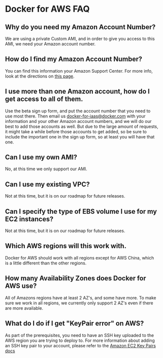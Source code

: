 <!--[metadata]>
+++
title = "Docker for AWS FAQ"
description = "Docker for AWS FAQ"
keywords = ["iaas, aws, faq"]
[menu.main]
identifier="faq-aws"
parent = "docs-aws-azure-faq"
name = "AWS"
weight="130"
+++
<![end-metadata]-->

# Docker for AWS FAQ

## Why do you need my Amazon Account Number?
We are using a private Custom AMI, and in order to give you access to this AMI, we need your Amazon account number.

## How do I find my Amazon Account Number?
You can find this information your Amazon Support Center. For more info, look at the directions on [this page](../index.md).

## I use more than one Amazon account, how do I get access to all of them.
Use the beta sign up form, and put the account number that you need to use most there. Then email us <docker-for-iaas@docker.com> with your information and your other Amazon account numbers, and we will do our best to add those accounts as well. But due to the large amount of requests, it might take a while before those accounts to get added, so be sure to include the important one in the sign up form, so at least you will have that one.

## Can I use my own AMI?
No, at this time we only support our AMI.

## Can I use my existing VPC?
Not at this time, but it is on our roadmap for future releases.

## Can I specify the type of EBS volume I use for my EC2 instances?
Not at this time, but it is on our roadmap for future releases.

## Which AWS regions will this work with.
Docker for AWS should work with all regions except for AWS China, which is a little different than the other regions.

## How many Availability Zones does Docker for AWS use?
All of Amazons regions have at least 2 AZ's, and some have more. To make sure we work in all regions, we currently only support 2 AZ's even if there are more available.


## What do I do if I get "KeyPair error" on AWS?
As part of the prerequisites, you need to have an SSH key uploaded to the AWS region you are trying to deploy to. 
For more information about adding an SSH key pair to your account, please refer to the [Amazon EC2 Key Pairs docs](http://docs.aws.amazon.com/AWSEC2/latest/UserGuide/ec2-key-pairs.html) 